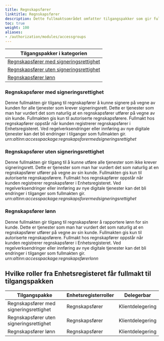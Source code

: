 ```yaml
---
title: Regnskapsfører
linktitle: Regnskapsfører
description: Dette fullmaktsområdet omfatter tilgangspakker som gir fullmakter til tjenester og ressurser som er aktuelle for regnskapsfører å benytte på vegne av kunder. Ved regelverksendringer eller innføring av nye digitale tjenester kan det bli endringer i tilganger som fullmaktene gir.
toc: true
weight: 100
aliases:
- /authorization/modules/accessgroups
---
```


|**Tilgangspakker i kategorien**|
|---|
|[Regnskapsfører med signeringsrettighet](https://docs.altinn.studio/nb/authorization/what-do-you-get/accessgroups/accessgroups/regnskapsforer/#regnskapsfører-med-signeringsrettighet)|
|[Regnskapsfører uten signeringsrettighet](https://docs.altinn.studio/nb/authorization/what-do-you-get/accessgroups/accessgroups/regnskapsforer/#regnskapsfører-uten-signeringsrettighet)|
|[Regnskapsfører lønn](https://docs.altinn.studio/nb/authorization/what-do-you-get/accessgroups/accessgroups/regnskapsforer/#regnskapsfører-lønn)|


### Regnskapsfører med signeringsrettighet
Denne fullmakten gir tilgang til regnskapfører å kunne signere på vegne av kunden for alle tjenester som krever signeringsrett. Dette er tjenester som man har vurdert det som naturlig at en regnskapsfører utfører på vegne av sin kunde. Fullmakten gis kun til autoriserte regnskapsførere. Fullmakt hos regnskapfører oppstår når kunden registrerer regnskapsfører i Enhetsregisteret. Ved regelverksendringer eller innføring av nye digitale tjenester kan det bli endringer i tilganger som fullmakten gir.  
*urn:altinn:accesspackage:regnskapsforermedsigneringsrettighet*

### Regnskapsfører uten signeringsrettighet
Denne fullmakten gir tilgang til å kunne utføre alle tjenester som ikke krever signeringsrett. Dette er tjenester som man har vurdert det som naturlig at en regnskapsfører utfører på vegne av sin kunde. Fullmakten gis kun til autoriserte regnskapsførere. Fullmakt hos regnskapfører oppstår når kunden registrerer regnskapsfører i Enhetsregisteret. Ved regelverksendringer eller innføring av nye digitale tjenester kan det bli endringer i tilganger som fullmakten gir.  
*urn:altinn:accesspackage:regnskapsforermedsigneringsrettighet*

### Regnskapsfører lønn
Denne fullmakten gir tilgang til regnskapsfører å rapportere lønn for sin kunde. Dette er tjenester som man har vurdert det som naturlig at en regnskapsfører utfører på vegne av sin kunde. Fullmakten gis kun til autoriserte regnskapsførere. Fullmakt hos regnskapfører oppstår når kunden registrerer regnskapsfører i Enhetsregisteret. Ved regelverksendringer eller innføring av nye digitale tjenester kan det bli endringer i tilganger som fullmakten gir.  
*urn:altinn:accesspackage:regnskapsførerlonn*

## Hvilke roller fra Enhetsregisteret får fullmakt til tilgangspakken
|**Tilgangspakke**|**Enhetsregisterroller**|**Delegerbar**|
|---|---|---|
|Regnskapsfører med signeringsrettighet|Regnskapsfører|Klientdelegering|
|Regnskapsfører uten signeringsrettighet|Regnskapsfører|Klientdelegering|
|Regnskapsfører lønn|Regnskapsfører|Klientdelegering|
